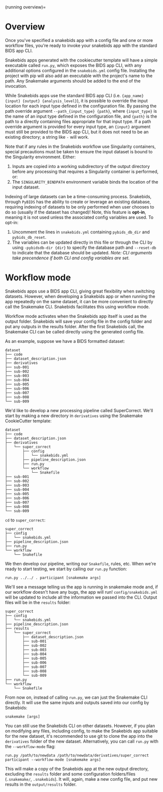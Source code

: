 (running overview)=

Overview
========

Once you've specified a snakebids app with a config file and one or more workflow files, you're ready to invoke your snakebids app with the standard BIDS app CLI.

Snakebids apps generated with the cookiecutter template will have a simple executable called `run.py`, which exposes the BIDS app CLI, with any additional options configured in the `snakebids.yml` config file. Installing the project with pip will also add an executable with the project's name to the path. Any Snakemake arguments should be added to the end of the invocation.

While Snakebids apps use the standard BIDS app CLI (i.e. `{app_name} {input} {output} {analysis_level}`), it is possible to override the input location for each input type defined in the configuration file. By passing the path override argument `--path_{input_type} {path}`, where `{input_type}` is the name of an input type defined in the configuration file, and `{path}` is the path to a directly containing files appropriate for that input type. If a path override argument is provided for every input type, an `{input}` argument must still be provided to the BIDS app CLI, but it does not need to be an existing directory; a string like `-` will work.

Note that if any rules in the Snakebids workflow use Singularity containers, special precautions must be taken to ensure the input dataset is bound to the Singularity environment. Either:

1. Inputs are copied into a working subdirectory of the output directory before any processing that requires a Singularity container is performed, or:
2. The `SINGULARITY_BINDPATH` environment variable binds the location of the input dataset.

Indexing of large datasets can be a time-consuming process. Snakebids, through `PyBIDS` has the ability to create or leverage an existing database, requiring indexing of datasets to be only performed when user chooses to do so (usually if the dataset has changed)! Note, this feature is **opt-in**, meaning it is not used unless the associated config variables are used. To opt-in:

1. Uncomment the lines in `snakebids.yml` containing `pybids_db_dir` and `pybids_db_reset`.
1. The variables can be updated directly in this file or through the CLI by using `-pybidsdb-dir {dir}` to specify the database path and `--reset-db` to indicate that the database should be updated. _Note: CLI arguments take precendence if both CLI and config variables are set._

Workflow mode
=============

Snakebids apps use a BIDS app CLI, giving great flexibility when switching datasets. However, when developing a Snakebids app or when running the app repeatedly on the same dataset, it can be more convenient to directly call the Snakemake CLI. Snakebids facilitates this using workflow mode.

Workflow mode activates when the Snakebids app itself is used as the output folder. Snakebids will save your config file in the config folder and put any outputs in the results folder. After the first Snakebids call, the Snakemake CLI can be called directly using the generated config file.

As an example, suppose we have a BIDS formatted dataset:

    dataset
    ├── code
    ├── dataset_description.json
    ├── derivatives
    ├── sub-001
    ├── sub-002
    ├── sub-003
    ├── sub-004
    ├── sub-005
    ├── sub-006
    ├── sub-007
    ├── sub-008
    └── sub-009

We'd like to develop a new processing pipeline called SuperCorrect. We'll start by making a new directory in ``derivatives`` using the Snakemake CookieCutter template:

    dataset
    ├── code
    ├── dataset_description.json
    ├── derivatives
    │   └── super_correct
    │       ├── config
    │       │   └── snakebids.yml
    │       ├── pipeline_description.json
    │       ├── run.py
    │       └── workflow
    │           └── Snakefile
    ├── sub-001
    ├── sub-002
    ├── sub-003
    ├── sub-004
    ├── sub-005
    ├── sub-006
    ├── sub-007
    ├── sub-008
    └── sub-009

`cd` to `super_correct`:

    super_correct
    ├── config
    │   └── snakebids.yml
    ├── pipeline_description.json
    ├── run.py
    └── workflow
        └── Snakefile

We then develop our pipeline, writing our `Snakefile`, rules, etc. When we're ready to start testing, we start by calling our `run.py` function:

    run.py ../../ . participant [snakemake args]

We'll see a message telling us the app is running in snakemake mode and, if our workflow doesn't have any bugs, the app will run! `config/snakebids.yml` will be updated to include all the information we passed into the CLI. Output files will be in the `results` folder:

    super_correct
    ├── config
    │   └── snakebids.yml
    ├── pipeline_description.json
    ├── results
    │   └── super_correct
    │       ├── dataset_description.json
    │       ├── sub-001
    │       ├── sub-002
    │       ├── sub-003
    │       ├── sub-004
    │       ├── sub-005
    │       ├── sub-006
    │       ├── sub-007
    │       ├── sub-008
    │       └── sub-009
    ├── run.py
    └── workflow
        └── Snakefile


From now on, instead of calling `run.py`, we can just the Snakemake CLI directly. It will use the same inputs and outputs saved into our config by Snakebids:

    snakemake [args]

You can still use the Snakebids CLI on other datasets. However, if you plan on modifying any files, including config, to make the Snakebids app suitable for the new dataset, it's recommended to use git to clone the app into the `derivatives` folder of the new dataset. Alternatively, you can call ``run.py`` with the `--workflow-mode` flag:

    run.py /path/to/newdata /path/to/newdata/derivatives/super_correct participant --workflow-mode [snakemake args]

This will make a copy of the Snakebids app at the new output directory, excluding the `results` folder and some configuration folders/files (`.snakemake/`, `.snakebids`). It will, again, make a new config file, and put new results in the `output/results` folder.
